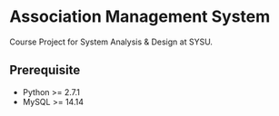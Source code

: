 # Association Management System

Course Project for System Analysis & Design at SYSU.

## Prerequisite

- Python >= 2.7.1
- MySQL >= 14.14